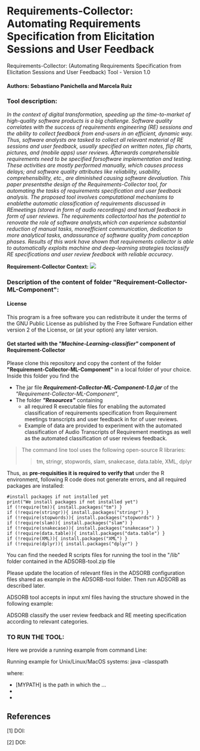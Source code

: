 # Requirements-Collector: Automating Requirements Specification from Elicitation Sessions and User Feedback

Requirements-Collector: (Automating Requirements Specification from Elicitation Sessions and User Feedback) Tool - Version 1.0

#### Authors: Sebastiano Panichella and Marcela Ruiz

### Tool description:

*In  the  context  of  digital  transformation,  speeding up  the  time-to-market  of  high-quality  software  products  is  a big  challenge.  Software  quality  correlates  with  the  success  of requirements engineering (RE) sessions and the ability to collect feedback  from  end-users  in  an  efficient,  dynamic  way.  Thus, software  analysts  are  tasked  to  collect  all  relevant  material  of RE  sessions  and  user  feedback,  usually  specified  on  written notes,   flip   charts,   pictures,   and   (mobile   apps)   user   reviews. Afterwards comprehensible requirements need to be specified forsoftware implementation and testing. These activities are mostly performed manually, which causes process delays; and software quality attributes like reliability, usability, comprehensibility, etc., are diminished causing software devaluation. This paper presentsthe design of the Requirements-Collector tool, for automating the tasks  of  requirements  specification  and  user  feedback  analysis. The proposed tool involves computational mechanisms to enablethe  automatic  classification  of  requirements  discussed  in  REmeetings   (stored   in   form   of   audio   recordings)   and   textual feedback  in  form  of  user  reviews.  The  requirements  collectortool  has  the  potential  to  renovate  the  role  of  software  analysts,which can experience substantial reduction of manual tasks, moreefficient communication, dedication to more analytical tasks, andassurance  of  software  quality  from  conception  phases.  Results of  this  work  have  shown  that  requirements  collector  is  able  to automatically  exploits  machine  and  deep-learning  strategies  toclassify RE specifications and user review feedback with reliable accuracy*.

**Requirement-Collector Context:**
![](https://github.com/spanichella/Requirement-Collector-tool/blob/master/Pipeline_AutomatedRE-RE20-P%26D.png)

### Description of the content of folder "Requirement-Collector-ML-Component":

#### License
This program is a free software you can redistribute it under the terms of the GNU Public License
as published by the Free Software Fundation either version 2 of the License, or (at your option)
any later version.

#### Get started with the *"Machine-Learning-classifier"* component of Requirement-Collector
Please clone this repository and copy the content of the folder **"Requirement-Collector-ML-Component"** in a local folder of your choice.
Inside this folder you find the 
  - The jar file ***Requirement-Collector-ML-Component-1.0.jar***  of the *"Requirement-Collector-ML-Component"*, 
  - The folder ***"Resources"*** containing 
      - all required R executable files for enabling the automated classification of requirements  specification  from Requirement 
        meetings transcripts and  user  feedback  in for of user reviews. 
      - Example of data are provided to experiment with the automated classification of Audio Transcripts of Requirement meetings as well 
        as the automated classification of user reviews feedback.

>The command line tool uses the following open-source R libraries:
> >  tm, stringr, stopwords, slam, snakecase, data.table, XML, dplyr

Thus, as **pre-requisities it is required to verify that** under the R environment, following R code does not generate errors, and all required packages are installed:
```
#install packages if not installed yet
print("We install packages if not installed yet")
if (!require(tm)){ install.packages("tm") }
if (!require(stringr)){ install.packages("stringr") } 
if (!require(stopwords)){ install.packages("stopwords") }
if (!require(slam)){ install.packages("slam") }
if (!require(snakecase)){ install.packages("snakecase") }
if (!require(data.table)){ install.packages("data.table") }
if (!require(XML)){ install.packages("XML") }
if (!require(dplyr)){ install.packages("dplyr") } 
```

You can find the needed R scripts files for running the tool in the "/lib" folder contained in the ADSORB-tool.zip file

Please update the location of relevant files in the ADSORB configuration files shared as example in the ADSORB-tool folder. 
Then run ADSORB as described later.

ADSORB tool accepts in input xml files having the structure showed
in the following example:

<EXAMPLE TO BE ADDED>

ADSORB classify the user review feedback and RE meeting specification according to relevant categories.  


### TO RUN THE TOOL:
Here we provide a running example from command Line:

Running example for Unix/Linux/MacOS systems:
java -classpath <TO BE COMPLETED>

where:
  - [MYPATH] is the path in which the ...  
  - <TO BE COMPLETED> 
  - <TO BE COMPLETED>
  
## References

[1] <TO BE COMPLETED>
 DOI: <TO BE COMPLETED>
  
[2] <TO BE COMPLETED>
 DOI: <TO BE COMPLETED>


